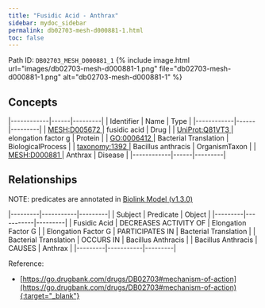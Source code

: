 ```yaml
---
title: "Fusidic Acid - Anthrax"
sidebar: mydoc_sidebar
permalink: db02703-mesh-d000881-1.html
toc: false 
---
```



Path ID: `DB02703_MESH_D000881_1`
{% include image.html url="images/db02703-mesh-d000881-1.png" file="db02703-mesh-d000881-1.png" alt="db02703-mesh-d000881-1" %}

## Concepts

|------------|------|---------|
| Identifier | Name | Type    |
|------------|------|---------|
| <a href="https://identifiers.org/MESH:D005672">MESH:D005672 </a> | fusidic acid | Drug |
| <a href="https://identifiers.org/UniProt:Q81VT3">UniProt:Q81VT3 </a> | elongation factor g | Protein |
| <a href="https://identifiers.org/GO:0006412">GO:0006412 </a> | Bacterial Translation | BiologicalProcess |
| <a href="https://identifiers.org/taxonomy:1392">taxonomy:1392 </a> | Bacillus anthracis | OrganismTaxon |
| <a href="https://identifiers.org/MESH:D000881">MESH:D000881 </a> | Anthrax | Disease |
|------------|------|---------|

## Relationships


NOTE: predicates are annotated in <a href="https://github.com/biolink/biolink-model/releases/tag/v1.3.0">Biolink Model (v1.3.0)</a>

|---------|-----------|---------|
| Subject | Predicate | Object  |
|---------|-----------|---------|
| Fusidic Acid | DECREASES ACTIVITY OF | Elongation Factor G |
| Elongation Factor G | PARTICIPATES IN | Bacterial Translation |
| Bacterial Translation | OCCURS IN | Bacillus Anthracis |
| Bacillus Anthracis | CAUSES | Anthrax |
|---------|-----------|---------|

Reference:
  - [https://go.drugbank.com/drugs/DB02703#mechanism-of-action](https://go.drugbank.com/drugs/DB02703#mechanism-of-action){:target="_blank"}